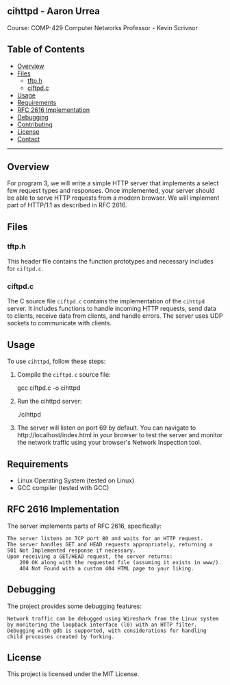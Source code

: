 ## cihttpd - Aaron Urrea
Course: COMP-429 Computer Networks
Professor - Kevin Scrivnor

## Table of Contents

- [Overview](#overview)
- [Files](#files)
  - [tftp.h](#tftph)
  - [ciftpd.c](#ciftpdc)
- [Usage](#usage)
- [Requirements](#requirements)
- [RFC 2616 Implementation](#rfc-2616-implementation)
- [Debugging](#debugging)
- [Contributing](#contributing)
- [License](#license)
- [Contact](#contact)

---

## Overview

For program 3, we will write a simple HTTP server that implements a select few request types and responses. Once implemented, your server should be able to serve HTTP requests from a modern browser. We will implement part of HTTP/1.1 as described in RFC 2616.

## Files

### tftp.h

This header file contains the function prototypes and necessary includes for `ciftpd.c`.

### ciftpd.c

The C source file `ciftpd.c` contains the implementation of the `cihttpd` server. It includes functions to handle incoming HTTP requests, send data to clients, receive data from clients, and handle errors. The server uses UDP sockets to communicate with clients.

## Usage

To use `cihttpd`, follow these steps:

1. Compile the `ciftpd.c` source file:

   gcc ciftpd.c -o cihttpd

2. Run the cihttpd server:

    ./cihttpd

3. The server will listen on port 69 by default. You can navigate to http://localhost/index.html in your browser to test the server and monitor the network traffic using your browser's Network Inspection tool.

## Requirements

- Linux Operating System (tested on Linux)
- GCC compiler (tested with GCC)

## RFC 2616 Implementation

The server implements parts of RFC 2616, specifically:

    The server listens on TCP port 80 and waits for an HTTP request.
    The server handles GET and HEAD requests appropriately, returning a 501 Not Implemented response if necessary.
    Upon receiving a GET/HEAD request, the server returns:
        200 OK along with the requested file (assuming it exists in www/).
        404 Not Found with a custom 404 HTML page to your liking.

## Debugging

The project provides some debugging features:

    Network traffic can be debugged using Wireshark from the Linux system by monitoring the loopback interface (l0) with an HTTP filter.
    Debugging with gdb is supported, with considerations for handling child processes created by forking.

## License

This project is licensed under the MIT License.
